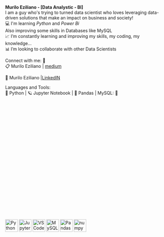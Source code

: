 **Murilo Eziliano - [Data Analystic - BI]**  </br>
I am a guy who's trying to turned data scientist who loves leveraging data-driven solutions that make an impact on business and society! </br>
💻 I'm learning *Python* and *Power Bi* </br>
    Also improving some skills in Databases like MySQL </br>
📈 I’m constantly learning and improving my skills, my coding, my knowledge... </br>
📊 I’m looking to collaborate with other Data Scientists</br>


Connect with me: :loudspeaker: </br>
:clipboard: Murilo Eziliano | [medium](https://medium.com/@murilosez06)

:briefcase: Murilo Eziliano |[LinkedIN](https://www.linkedin.com/in/murilo-eziliano/)


Languages and Tools:</br>
:snake: Python | :ringed_planet: Jupyter Notebook | :panda_face: Pandas | MySQL: 🐬

<div>
<img height ="180em" scr="![Mumu's GitHub stats](https://github-readme-stats.vercel.app/api?username=MEZiliano&theme=prussian&show_icons=true")></br>
<img height="180em" scr="[![Top Langs](https://github-readme-stats.vercel.app/api/top-langs/?username=MEziliano&theme=prussian)](https://github.com/MEziliano/github-readme-stats")
</div>

<div style="display: inline_block"><br>
<img align ="center" alt = "Python" height"30" width="40" src="https://cdn.jsdelivr.net/gh/devicons/devicon/icons/python/python-original.svg" /> 
<img align ="center" alt = "Jupyter" height"30" width="40" src="https://cdn.jsdelivr.net/gh/devicons/devicon/icons/jupyter/jupyter-original-wordmark.svg" />
<img align ="center" alt = "VSCode" height"30" width="40" src="https://cdn.jsdelivr.net/gh/devicons/devicon/icons/vscode/vscode-original.svg" />
<img align ="center" alt = "MySQL" height"30" width="40" src="https://cdn.jsdelivr.net/gh/devicons/devicon/icons/mysql/mysql-original-wordmark.svg" />
<img align ="center" alt = "Pandas" height"30" width="40" src="https://cdn.jsdelivr.net/gh/devicons/devicon/icons/pandas/pandas-original-wordmark.svg" />
<img align ="center" alt = "numpy" height"30" width="40"src="https://cdn.jsdelivr.net/gh/devicons/devicon/icons/numpy/numpy-original.svg" />
    </div>

<div>
<a href="link" target="_blank><img  scr="https://img.shields.io/badge/Made%20with-Jupyter-orange?style=for-the-badge&logo=Jupyter></a>
<a href="link" target="_blank ><img scr="https://img.shields.io/badge/Made%20for-VSCode-1f425f.svg">

</div>





